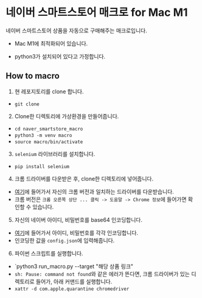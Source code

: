 # 네이버 스마트스토어 매크로 for Mac M1

네이버 스마트스토어 상품을 자동으로 구매해주는 매크로입니다.

- Mac M1에 최적화되어 있습니다.

- python3가 설치되어 있다고 가정합니다.

## How to macro

1. 현 레포지토리를 clone 합니다.
- `git clone`
2. Clone한 디렉토리에 가상환경을 만들어줍니다.
- `cd naver_smartstore_macro`
- `python3 -m venv macro`
- `source macro/bin/activate`
3. `selenium` 라이브러리를 설치합니다.
- `pip install selenium`
4. 크롬 드라이버를 다운받은 후, clone한 디렉토리에 넣어줍니다.
- [여기](https://chromedriver.chromium.org/downloads)에 들어가서 자신의 크롬 버전과 일치하는 드라이버를 다운받습니다.
- 크롬 버전은 `크롬 오른쪽 상단 ... 클릭 -> 도움말 -> Chrome 정보`에 들어가면 확인할 수 있습니다.
5. 자신의 네이버 아이디, 비밀번호를 base64 인코딩합니다.
- [여기](https://www.base64encode.org/)에 들어가서 아이디, 비밀번호를 각각 인코딩합니다.
- 인코딩한 값을 `config.json`에 입력해줍니다.
6. 파이썬 스크립트를 실행합니다.
- `python3 run_macro.py --target "해당 상품 링크"
- `sh: Pause: command not found`와 같은 에러가 뜬다면, 크롬 드라이버가 있는 디렉토리로 들어가, 아래 커맨드를 실행합니다.
- `xattr -d com.apple.quarantine chromedriver`
